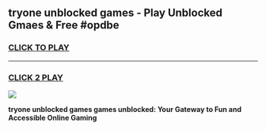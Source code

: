 
## tryone unblocked games - Play Unblocked Gmaes & Free #opdbe
<h3>
<a href="https://news.freeplayer.one?title=tryone_unblocked_games&ref=03M">CLICK TO PLAY</a></h3>
<hr>

<h3>
<a href="https://news.freeplayer.one?title=tryone_unblocked_games&ref=03M">CLICK 2 PLAY</a>
  
</h3>

<a href="https://news.freeplayer.one?title=tryone_unblocked_games&ref=03M"><img src="https://clearcache.store/games.png"></a>


**tryone unblocked games games unblocked: Your Gateway to Fun and Accessible Online Gaming**
